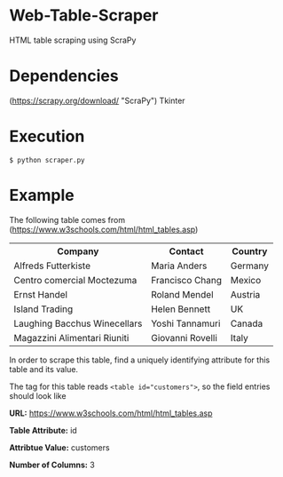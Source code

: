# Web-Table-Scraper
HTML table scraping using ScraPy

# Dependencies
(https://scrapy.org/download/ "ScraPy")
Tkinter

# Execution
`$ python scraper.py`

# Example
The following table comes from (https://www.w3schools.com/html/html_tables.asp)
<table id="customers">
  <tr>
    <th>Company</th>
    <th>Contact</th>
    <th>Country</th>
  </tr>
  <tr>
    <td>Alfreds Futterkiste</td>
    <td>Maria Anders</td>
    <td>Germany</td>
  </tr>
  <tr>
    <td>Centro comercial Moctezuma</td>
    <td>Francisco Chang</td>
    <td>Mexico</td>
  </tr>
  <tr>
    <td>Ernst Handel</td>
    <td>Roland Mendel</td>
    <td>Austria</td>
  </tr>
  <tr>
    <td>Island Trading</td>
    <td>Helen Bennett</td>
    <td>UK</td>
  </tr>
  <tr>
    <td>Laughing Bacchus Winecellars</td>
    <td>Yoshi Tannamuri</td>
    <td>Canada</td>
  </tr>
  <tr>
    <td>Magazzini Alimentari Riuniti</td>
    <td>Giovanni Rovelli</td>
    <td>Italy</td>
  </tr>
</table>

In order to scrape this table, find a uniquely identifying attribute for this table and its value.

The tag for this table reads ```<table id="customers">```, so the field entries should look like

**URL:** https://www.w3schools.com/html/html_tables.asp

**Table Attribute:** id

**Attribtue Value:** customers

**Number of Columns:** 3
